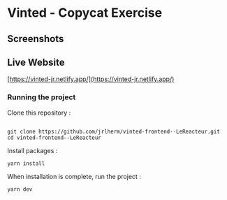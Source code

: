 # Vinted - Copycat Exercise

## Screenshots

## Live Website
[https://vinted-jr.netlify.app/](https://vinted-jr.netlify.app/)

### Running the project

Clone this repository :

```console

git clone https://github.com/jrlherm/vinted-frontend--LeReacteur.git
cd vinted-frontend--LeReacteur
```

Install packages :

```console
yarn install
```

When installation is complete, run the project :

```console
yarn dev
```
